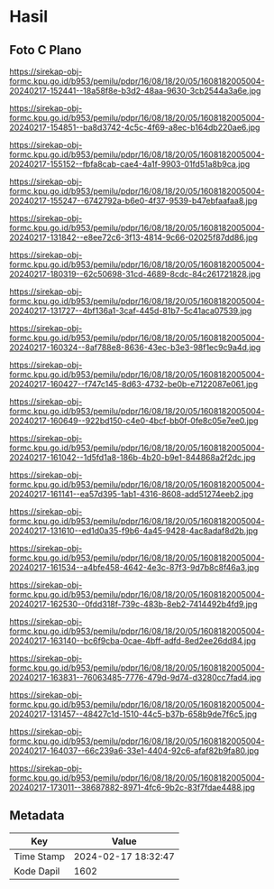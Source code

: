 # Hasil

## Foto C Plano

https://sirekap-obj-formc.kpu.go.id/b953/pemilu/pdpr/16/08/18/20/05/1608182005004-20240217-152441--18a58f8e-b3d2-48aa-9630-3cb2544a3a6e.jpg

https://sirekap-obj-formc.kpu.go.id/b953/pemilu/pdpr/16/08/18/20/05/1608182005004-20240217-154851--ba8d3742-4c5c-4f69-a8ec-b164db220ae6.jpg

https://sirekap-obj-formc.kpu.go.id/b953/pemilu/pdpr/16/08/18/20/05/1608182005004-20240217-155152--fbfa8cab-cae4-4a1f-9903-01fd51a8b9ca.jpg

https://sirekap-obj-formc.kpu.go.id/b953/pemilu/pdpr/16/08/18/20/05/1608182005004-20240217-155247--6742792a-b6e0-4f37-9539-b47ebfaafaa8.jpg

https://sirekap-obj-formc.kpu.go.id/b953/pemilu/pdpr/16/08/18/20/05/1608182005004-20240217-131842--e8ee72c6-3f13-4814-9c66-02025f87dd86.jpg

https://sirekap-obj-formc.kpu.go.id/b953/pemilu/pdpr/16/08/18/20/05/1608182005004-20240217-180319--62c50698-31cd-4689-8cdc-84c261721828.jpg

https://sirekap-obj-formc.kpu.go.id/b953/pemilu/pdpr/16/08/18/20/05/1608182005004-20240217-131727--4bf136a1-3caf-445d-81b7-5c41aca07539.jpg

https://sirekap-obj-formc.kpu.go.id/b953/pemilu/pdpr/16/08/18/20/05/1608182005004-20240217-160324--8af788e8-8636-43ec-b3e3-98f1ec9c9a4d.jpg

https://sirekap-obj-formc.kpu.go.id/b953/pemilu/pdpr/16/08/18/20/05/1608182005004-20240217-160427--f747c145-8d63-4732-be0b-e7122087e061.jpg

https://sirekap-obj-formc.kpu.go.id/b953/pemilu/pdpr/16/08/18/20/05/1608182005004-20240217-160649--922bd150-c4e0-4bcf-bb0f-0fe8c05e7ee0.jpg

https://sirekap-obj-formc.kpu.go.id/b953/pemilu/pdpr/16/08/18/20/05/1608182005004-20240217-161042--1d5fd1a8-186b-4b20-b9e1-844868a2f2dc.jpg

https://sirekap-obj-formc.kpu.go.id/b953/pemilu/pdpr/16/08/18/20/05/1608182005004-20240217-161141--ea57d395-1ab1-4316-8608-add51274eeb2.jpg

https://sirekap-obj-formc.kpu.go.id/b953/pemilu/pdpr/16/08/18/20/05/1608182005004-20240217-131610--ed1d0a35-f9b6-4a45-9428-4ac8adaf8d2b.jpg

https://sirekap-obj-formc.kpu.go.id/b953/pemilu/pdpr/16/08/18/20/05/1608182005004-20240217-161534--a4bfe458-4642-4e3c-87f3-9d7b8c8f46a3.jpg

https://sirekap-obj-formc.kpu.go.id/b953/pemilu/pdpr/16/08/18/20/05/1608182005004-20240217-162530--0fdd318f-739c-483b-8eb2-7414492b4fd9.jpg

https://sirekap-obj-formc.kpu.go.id/b953/pemilu/pdpr/16/08/18/20/05/1608182005004-20240217-163140--bc6f9cba-0cae-4bff-adfd-8ed2ee26dd84.jpg

https://sirekap-obj-formc.kpu.go.id/b953/pemilu/pdpr/16/08/18/20/05/1608182005004-20240217-163831--76063485-7776-479d-9d74-d3280cc7fad4.jpg

https://sirekap-obj-formc.kpu.go.id/b953/pemilu/pdpr/16/08/18/20/05/1608182005004-20240217-131457--48427c1d-1510-44c5-b37b-658b9de7f6c5.jpg

https://sirekap-obj-formc.kpu.go.id/b953/pemilu/pdpr/16/08/18/20/05/1608182005004-20240217-164037--66c239a6-33e1-4404-92c6-afaf82b9fa80.jpg

https://sirekap-obj-formc.kpu.go.id/b953/pemilu/pdpr/16/08/18/20/05/1608182005004-20240217-173011--38687882-8971-4fc6-9b2c-83f7fdae4488.jpg


## Metadata

| Key        | Value               |
| ---------- | ------------------- |
| Time Stamp | 2024-02-17 18:32:47 |
| Kode Dapil | 1602                |




